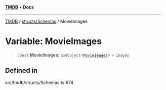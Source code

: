 [**TMDB**](../../../README.md) • **Docs**

***

[TMDB](../../../README.md) / [structs/Schemas](../README.md) / MovieImages

# Variable: MovieImages

> `const` **MovieImages**: `ZodObject`\<[`MovieImages`](../type-aliases/MovieImages.md)\> = `Images`

## Defined in

src/tmdb/structs/Schemas.ts:674
